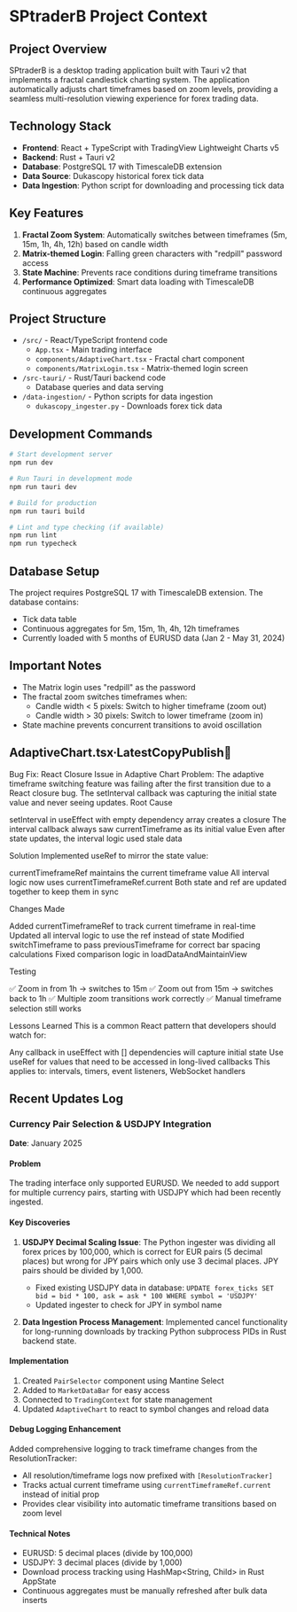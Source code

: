 # SPtraderB Project Context

## Project Overview
SPtraderB is a desktop trading application built with Tauri v2 that implements a fractal candlestick charting system. The application automatically adjusts chart timeframes based on zoom levels, providing a seamless multi-resolution viewing experience for forex trading data.

## Technology Stack
- **Frontend**: React + TypeScript with TradingView Lightweight Charts v5
- **Backend**: Rust + Tauri v2
- **Database**: PostgreSQL 17 with TimescaleDB extension
- **Data Source**: Dukascopy historical forex tick data
- **Data Ingestion**: Python script for downloading and processing tick data

## Key Features
1. **Fractal Zoom System**: Automatically switches between timeframes (5m, 15m, 1h, 4h, 12h) based on candle width
2. **Matrix-themed Login**: Falling green characters with "redpill" password access
3. **State Machine**: Prevents race conditions during timeframe transitions
4. **Performance Optimized**: Smart data loading with TimescaleDB continuous aggregates

## Project Structure
- `/src/` - React/TypeScript frontend code
  - `App.tsx` - Main trading interface
  - `components/AdaptiveChart.tsx` - Fractal chart component
  - `components/MatrixLogin.tsx` - Matrix-themed login screen
- `/src-tauri/` - Rust/Tauri backend code
  - Database queries and data serving
- `/data-ingestion/` - Python scripts for data ingestion
  - `dukascopy_ingester.py` - Downloads forex tick data

## Development Commands
```bash
# Start development server
npm run dev

# Run Tauri in development mode
npm run tauri dev

# Build for production
npm run tauri build

# Lint and type checking (if available)
npm run lint
npm run typecheck
```

## Database Setup
The project requires PostgreSQL 17 with TimescaleDB extension. The database contains:
- Tick data table
- Continuous aggregates for 5m, 15m, 1h, 4h, 12h timeframes
- Currently loaded with 5 months of EURUSD data (Jan 2 - May 31, 2024)

## Important Notes
- The Matrix login uses "redpill" as the password
- The fractal zoom switches timeframes when:
  - Candle width < 5 pixels: Switch to higher timeframe (zoom out)
  - Candle width > 30 pixels: Switch to lower timeframe (zoom in)
- State machine prevents concurrent transitions to avoid oscillation

## AdaptiveChart.tsx∙LatestCopyPublish🐛 
Bug Fix: React Closure Issue in Adaptive Chart
Problem:
The adaptive timeframe switching feature was failing after the first transition due to a React closure bug. The setInterval callback was capturing the initial state value and never seeing updates.
Root Cause

setInterval in useEffect with empty dependency array creates a closure
The interval callback always saw currentTimeframe as its initial value
Even after state updates, the interval logic used stale data

Solution
Implemented useRef to mirror the state value:

currentTimeframeRef maintains the current timeframe value
All interval logic now uses currentTimeframeRef.current
Both state and ref are updated together to keep them in sync

Changes Made

Added currentTimeframeRef to track current timeframe in real-time
Updated all interval logic to use the ref instead of state
Modified switchTimeframe to pass previousTimeframe for correct bar spacing calculations
Fixed comparison logic in loadDataAndMaintainView

Testing

✅ Zoom in from 1h → switches to 15m
✅ Zoom out from 15m → switches back to 1h
✅ Multiple zoom transitions work correctly
✅ Manual timeframe selection still works

Lessons Learned
This is a common React pattern that developers should watch for:

Any callback in useEffect with [] dependencies will capture initial state
Use useRef for values that need to be accessed in long-lived callbacks
This applies to: intervals, timers, event listeners, WebSocket handlers

## Recent Updates Log

### Currency Pair Selection & USDJPY Integration
**Date**: January 2025

#### Problem
The trading interface only supported EURUSD. We needed to add support for multiple currency pairs, starting with USDJPY which had been recently ingested.

#### Key Discoveries
1. **USDJPY Decimal Scaling Issue**: The Python ingester was dividing all forex prices by 100,000, which is correct for EUR pairs (5 decimal places) but wrong for JPY pairs which only use 3 decimal places. JPY pairs should be divided by 1,000.
   - Fixed existing USDJPY data in database: `UPDATE forex_ticks SET bid = bid * 100, ask = ask * 100 WHERE symbol = 'USDJPY'`
   - Updated ingester to check for JPY in symbol name

2. **Data Ingestion Process Management**: Implemented cancel functionality for long-running downloads by tracking Python subprocess PIDs in Rust backend state.

#### Implementation
1. Created `PairSelector` component using Mantine Select
2. Added to `MarketDataBar` for easy access
3. Connected to `TradingContext` for state management
4. Updated `AdaptiveChart` to react to symbol changes and reload data

#### Debug Logging Enhancement
Added comprehensive logging to track timeframe changes from the ResolutionTracker:
- All resolution/timeframe logs now prefixed with `[ResolutionTracker]`
- Tracks actual current timeframe using `currentTimeframeRef.current` instead of initial prop
- Provides clear visibility into automatic timeframe transitions based on zoom level

#### Technical Notes
- EURUSD: 5 decimal places (divide by 100,000)
- USDJPY: 3 decimal places (divide by 1,000)
- Download process tracking using HashMap<String, Child> in Rust AppState
- Continuous aggregates must be manually refreshed after bulk data inserts